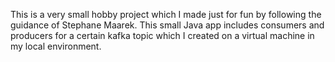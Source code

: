 This is a very small hobby project which I made just for fun by following the guidance of Stephane Maarek.
This small Java app includes consumers and producers for a certain kafka topic which I created on a virtual machine in my local environment.